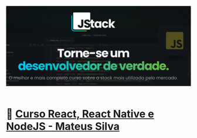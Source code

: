 <div align="center">
       <img src="./images/jstack.png"/>
</div>

</br>

# 🚀 [Curso React, React Native e NodeJS - Mateus Silva](https://jstack.com.br)
